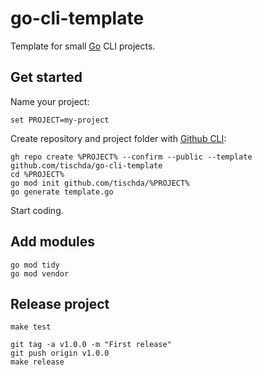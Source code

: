 ﻿# go-cli-template

Template for small [Go](https://www.golang.org) CLI projects.

## Get started

Name your project:
~~~
set PROJECT=my-project
~~~

Create repository and project folder with [Github CLI](https://github.com/cli/cli):
~~~
gh repo create %PROJECT% --confirm --public --template github.com/tischda/go-cli-template
cd %PROJECT%
go mod init github.com/tischda/%PROJECT%
go generate template.go
~~~

Start coding.

## Add modules

~~~
go mod tidy
go mod vendor
~~~

## Release project

~~~
make test

git tag -a v1.0.0 -m "First release"
git push origin v1.0.0
make release
~~~
